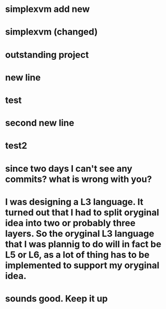 # simplexvm add new
# simplexvm (changed)
# outstanding project
# new line
# test
# second new line
# test2
# since two days I can't see any commits? what is wrong with you?
# I was designing a L3 language. It turned out that I had to split oryginal idea into two or probably three layers. So the oryginal L3 language that I was plannig to do will in fact be L5 or L6, as a lot of thing has to be implemented to support my oryginal idea.
# sounds good. Keep it up 
